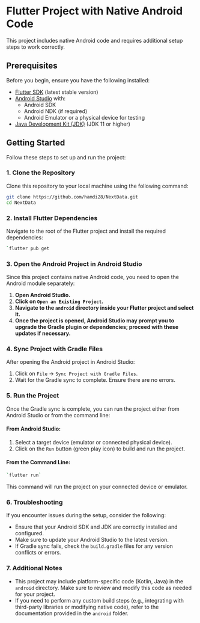 # Flutter Project with Native Android Code

This project includes native Android code and requires additional setup steps to work correctly.

## Prerequisites

Before you begin, ensure you have the following installed:

- [Flutter SDK](https://flutter.dev/docs/get-started/install) (latest stable version)
- [Android Studio](https://developer.android.com/studio) with:
    - Android SDK
    - Android NDK (if required)
    - Android Emulator or a physical device for testing
- [Java Development Kit (JDK)](https://www.oracle.com/java/technologies/javase-jdk11-downloads.html) (JDK 11 or higher)

## Getting Started

Follow these steps to set up and run the project:

### 1. Clone the Repository

Clone this repository to your local machine using the following command:

```bash
git clone https://github.com/hamdi28/NextData.git
cd NextData
```
### 2. Install Flutter Dependencies

Navigate to the root of the Flutter project and install the required dependencies:

```bash
`flutter pub get
```

### 3. Open the Android Project in Android Studio

Since this project contains native Android code, you need to open the Android module separately:

1.  **Open Android Studio.**
2.  **Click on `Open an Existing Project`.**
3.  **Navigate to the `android` directory inside your Flutter project and select it.**
4.  **Once the project is opened, Android Studio may prompt you to upgrade the Gradle plugin or dependencies; proceed with these updates if necessary.**

### 4. Sync Project with Gradle Files

After opening the Android project in Android Studio:

1.  Click on `File` -> `Sync Project with Gradle Files`.
2.  Wait for the Gradle sync to complete. Ensure there are no errors.

### 5. Run the Project

Once the Gradle sync is complete, you can run the project either from Android Studio or from the command line:

#### From Android Studio:

1.  Select a target device (emulator or connected physical device).
2.  Click on the `Run` button (green play icon) to build and run the project.

#### From the Command Line:

```bash
`flutter run`
``` 

This command will run the project on your connected device or emulator.

### 6. Troubleshooting

If you encounter issues during the setup, consider the following:

-   Ensure that your Android SDK and JDK are correctly installed and configured.
-   Make sure to update your Android Studio to the latest version.
-   If Gradle sync fails, check the `build.gradle` files for any version conflicts or errors.

### 7. Additional Notes

-   This project may include platform-specific code (Kotlin, Java) in the `android` directory. Make sure to review and modify this code as needed for your project.
-   If you need to perform any custom build steps (e.g., integrating with third-party libraries or modifying native code), refer to the documentation provided in the `android` folder.
